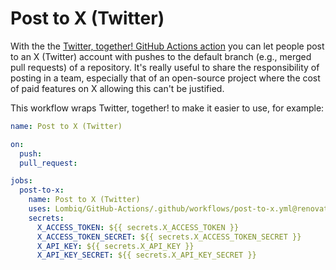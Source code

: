 # Post to X (Twitter)

With the the [Twitter, together! GitHub Actions action](https://github.com/twitter-together/action) you can let people post to an X (Twitter) account with pushes to the default branch (e.g., merged pull requests) of a repository. It's really useful to share the responsibility of posting in a team, especially that of an open-source project where the cost of paid features on X allowing this can't be justified.

This workflow wraps Twitter, together! to make it easier to use, for example:

```yaml
name: Post to X (Twitter)

on:
  push:
  pull_request:

jobs:
  post-to-x:
    name: Post to X (Twitter)
    uses: Lombiq/GitHub-Actions/.github/workflows/post-to-x.yml@renovate/actions-setup-dotnet-4.x
    secrets:
      X_ACCESS_TOKEN: ${{ secrets.X_ACCESS_TOKEN }}
      X_ACCESS_TOKEN_SECRET: ${{ secrets.X_ACCESS_TOKEN_SECRET }}
      X_API_KEY: ${{ secrets.X_API_KEY }}
      X_API_KEY_SECRET: ${{ secrets.X_API_KEY_SECRET }}
```
